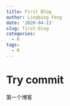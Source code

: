```yaml
---
title: First Blog
author: Lingbing Feng
date: '2020-04-13'
slug: first-blog
categories:
  - R
tags:
  - R
---
```

# Try commit
第一个博客